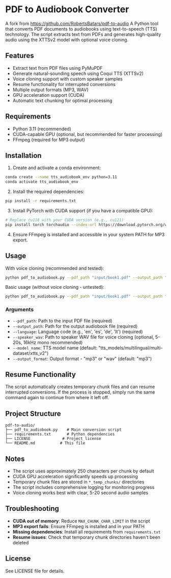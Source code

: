 # PDF to Audiobook Converter

A fork from https://github.com/RobertsBatars/pdf-to-audio
A Python tool that converts PDF documents to audiobooks using text-to-speech (TTS) technology. The script extracts text from PDFs and generates high-quality audio using the XTTSv2 model with optional voice cloning.

## Features

- Extract text from PDF files using PyMuPDF
- Generate natural-sounding speech using Coqui TTS (XTTSv2)
- Voice cloning support with custom speaker samples
- Resume functionality for interrupted conversions
- Multiple output formats (MP3, WAV)
- GPU acceleration support (CUDA)
- Automatic text chunking for optimal processing

## Requirements

- Python 3.11 (recommended)
- CUDA-capable GPU (optional, but recommended for faster processing)
- FFmpeg (required for MP3 output)

## Installation

1. Create and activate a conda environment:
```bash
conda create --name tts_audiobook_env python=3.11
conda activate tts_audiobook_env
```

2. Install the required dependencies:
```bash
pip install -r requirements.txt
```

3. Install PyTorch with CUDA support (if you have a compatible GPU):
```bash
# Replace cu118 with your CUDA version (e.g., cu121)
pip install torch torchaudio --index-url https://download.pytorch.org/whl/cu118
```

4. Ensure FFmpeg is installed and accessible in your system PATH for MP3 export.

## Usage

With voice cloning (recommended and tested):
```bash
python pdf_to_audiobook.py --pdf_path "input/book1.pdf" --output_path "output/my_book.mp3" --language "en" --speaker_wav "speech1.wav"
```

Basic usage (without voice cloning - untested):
```bash
python pdf_to_audiobook.py --pdf_path "input/book1.pdf" --output_path "output/my_book.mp3" --language "en"
```

### Arguments

- `--pdf_path`: Path to the input PDF file (required)
- `--output_path`: Path for the output audiobook file (required)
- `--language`: Language code (e.g., 'en', 'es', 'de', 'lt') (required)
- `--speaker_wav`: Path to speaker WAV file for voice cloning (optional, 5-20s, 16kHz mono recommended)
- `--model_name`: TTS model name (default: "tts_models/multilingual/multi-dataset/xtts_v2")
- `--output_format`: Output format - "mp3" or "wav" (default: "mp3")

## Resume Functionality

The script automatically creates temporary chunk files and can resume interrupted conversions. If the process is stopped, simply run the same command again to continue from where it left off.

## Project Structure

```
pdf-to-audio/
├── pdf_to_audiobook.py    # Main conversion script
├── requirements.txt       # Python dependencies
├── LICENSE              # Project license
└── README.md           # This file
```

## Notes

- The script uses approximately 250 characters per chunk by default
- CUDA GPU acceleration significantly speeds up processing
- Temporary chunk files are stored in `*_temp_chunks/` directories
- The script includes comprehensive logging for monitoring progress
- Voice cloning works best with clear, 5-20 second audio samples

## Troubleshooting

- **CUDA out of memory**: Reduce `MAX_CHUNK_CHAR_LIMIT` in the script
- **MP3 export fails**: Ensure FFmpeg is installed and in your PATH
- **Missing dependencies**: Install all requirements from `requirements.txt`
- **Resume issues**: Check that temporary chunk directories haven't been deleted

## License

See LICENSE file for details.
